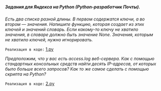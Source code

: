 ##### Задания для Яндекса на Python (Python-разработчик Почты).
_Есть два списка разной длины. 
В первом содержатся ключи, а во втором — значения. 
Напишите функцию, которая создает из этих ключей и значений словарь. 
Если какому-то ключу не хватило значения, в словаре должно быть значение None. 
Значения, которым не хватило ключей, нужно игнорировать._

`Реализация в коде:` [1.py](https://github.com/neandrey/pyYanDex/blob/master/1.py)

_Предположим, что у вас есть access.log веб-сервера. 
Как с помощью стандартных консольных средств найти десять IP-адресов, 
от которых было больше всего запросов? 
Как то же самое сделать с помощью скрипта на Python?_

`Реализация в коде:` [2.py](https://github.com/neandrey/pyYanDex/blob/master/2.py)


